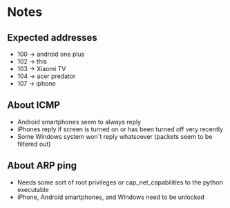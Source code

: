 # Notes

## Expected addresses 
- 100 -> android one plus
- 102 -> this
- 103 -> Xiaomi TV
- 104 -> acer predator
- 107 -> iphone

## About ICMP

- Android smartphones seem to always reply
- iPhones reply if screen is turned on or has been turned off very recently
- Some Windows system won´t reply whatsoever (packets seem to be filtered out)

## About ARP ping

- Needs some sort of root privileges or cap_net_capabilities to the python executable
- iPhone, Android smartphones, and Windows need to be unlocked

